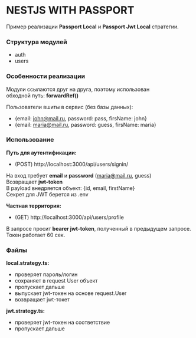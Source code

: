 # NESTJS WITH PASSPORT 

Пример реализации __Passport Local__ и  __Passport Jwt Local__ стратегии.   

### Структура модулей

- auth
- users

### Особенности реализации

Модули ссылаются друг на друга, поэтому использован   
обходной путь: __forwardRef()__

Пользователи вшиты в сервис (без базы данных):   
- {email: john@mail.ru, password: pass, firsName: john}
- {email: maria@mail.ru, password: guess, firsName: maria}

### Использование

__Путь для аутентификации:__   

- (POST) http://localhost:3000/api/users/signin/

На вход требует __email__ и __password__ (maria@mail.ru, guess)   
Возвращает __jwt-token__   
В payload внедряется объект: {id, email, firstName}   
Секрет для JWT берется из .env   

__Частная территория:__

- (GET) http://localhost:3000/api/users/profile

В запросе просит __bearer jwt-token__, полученный в предыдущем запросе.   
Токен работает 60 сек.   


### Файлы

__local.strategy.ts:__   

- проверяет пароль/логин
- сохраняет в request User объект
- пропускает дальше
- выпускает jwt-токен на основе request.User
- возвращает jwt-токет

__jwt.strategy.ts:__   

- проверяет jwt-токен на соответствие
- пропускает дальше



